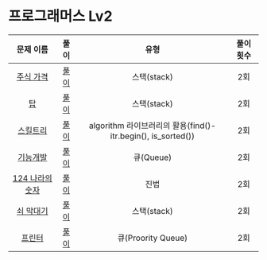 # 프로그래머스 Lv2

| 문제 이름                             | 풀이                                  | 유형                                  | 풀이 횟수                           |
|:------------------------------:|:---------------------------------:|:---------------------------------:|:---------------------------------:|
|[주식 가격](https://programmers.co.kr/learn/courses/30/lessons/42584) |[풀이](/StockPrice/StockPrice/main.cpp) |스택(stack)   |2회 |
|[탑](https://programmers.co.kr/learn/courses/30/lessons/42588) |[풀이](/Tower/Tower/main.cpp) |스택(stack)   |2회 |
|[스킬트리](https://programmers.co.kr/learn/courses/30/lessons/49993) |[풀이](/SkillTree/SkillTree/main.cpp) |algorithm 라이브러리의 활용(find()-itr.begin(), is_sorted())    |2회 |
|[기능개발](https://programmers.co.kr/learn/courses/30/lessons/42586) |[풀이](/FunctionDev/FunctionDev/main.cpp) |큐(Queue)    |2회 |
|[124 나라의 숫자](https://programmers.co.kr/learn/courses/30/lessons/12899) |[풀이](/124WorldNumb/124WorldNumb/main.cpp) |진법     |2회 |
|[쇠 막대기](https://programmers.co.kr/learn/courses/30/lessons/42585) |[풀이](/IronBar/IronBar/main.cpp) |스택(stack)     |2회 |
|[프린터](https://programmers.co.kr/learn/courses/30/lessons/42585) |[풀이](/IronBar/IronBar/main.cpp) |큐(Proority Queue)     |2회 |) |[풀이](/IronBar/IronBar/main.cpp) |스택(stack)     |2회 |
